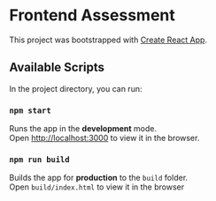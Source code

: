 # Frontend Assessment

This project was bootstrapped with [Create React App](https://github.com/facebook/create-react-app).

## Available Scripts

In the project directory, you can run:

### `npm start`

Runs the app in the **development** mode.\
Open [http://localhost:3000](http://localhost:3000) to view it in the browser.


### `npm run build`

Builds the app for **production** to the `build` folder.\
Open `build/index.html` to view it in the browser
